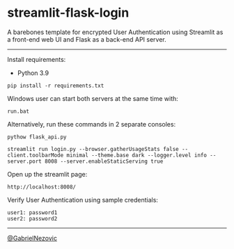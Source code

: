 # streamlit-flask-login
 A barebones template for encrypted User Authentication using Streamlit as a front-end web UI and Flask as a back-end API server.

 ___
 
 Install requirements:
 * Python 3.9
 ```
pip install -r requirements.txt
```
 
Windows user can start both servers at the same time with:
```
run.bat
```

Alternatively, run these commands in 2 separate consoles:
```
pythow flask_api.py
```
```
streamlit run login.py --browser.gatherUsageStats false --client.toolbarMode minimal --theme.base dark --logger.level info --server.port 8008 --server.enableStaticServing true
```

Open up the streamlit page:
```
http://localhost:8008/
```

Verify User Authentication using sample credentials:

```
user1: password1
user2: password2
```

___

[@GabrielNezovic](https://github.com/GabrielNezovic)

